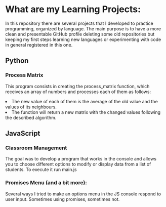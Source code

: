 # What are my Learning Projects:

In this repository there are several projects that I developed to practice programming, organized by language. The main purpose is to have a more clean and presentable GitHub profile deleting some old repositories but keeping my first steps learning new languages or experimenting with code in general registered in this one.


## Python

### Process Matrix

This program consists in creating the process_matrix function, which receives an array of numbers and processes each of them as follows:

<li>The new value of each of them is the average of the old value and the values of its neighbours.</li>
<li>The function will return a new matrix with the changed values following the described algorithm.</li>

## JavaScript

### Classroom Management

The goal was to develop a program that works in the console and allows you to choose different options to modify or display data from a list of students. To execute it run main.js

### Promises Menu (and a bit more):

Several ways I tried to make an options menu in the JS console respond to user input. Sometimes using promises, sometimes not. 
